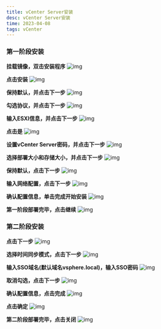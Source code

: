 ```yaml
---
title: vCenter Server安装
desc: vCenter Server安装
time: 2023-04-08
tags: vCenter
---
```


### 第一阶段安装
**挂载镜像，双击安装程序**
![img](../../img/vcenter_server/1.png)

**点击安装**
![img](../../img/vcenter_server/2.png)

**保持默认，并点击下一步**
![img](../../img/vcenter_server/3.png)

**勾选协议，并点击下一步**
![img](../../img/vcenter_server/4.png)

**输入ESXI信息，并点击下一步**
![img](../../img/vcenter_server/5.png)

**点击是**
![img](../../img/vcenter_server/6.png)

**设置vCenter Server密码，并点击下一步**
![img](../../img/vcenter_server/7.png)

**选择部署大小和存储大小，并点击下一步**
![img](../../img/vcenter_server/8.png)

**保持默认，点击下一步**
![img](../../img/vcenter_server/9.png)

**输入网络配置，点击下一步**
![img](../../img/vcenter_server/10.png)

**确认配置信息，单击完成开始安装**
![img](../../img/vcenter_server/11.png)

**第一阶段部署完毕，点击继续**
![img](../../img/vcenter_server/12.png)

### 第二阶段安装
**点击下一步**
![img](../../img/vcenter_server/13.png)

**选择时间同步模式，点击下一步**
![img](../../img/vcenter_server/14.png)

**输入SSO域名(默认域名vsphere.local)，输入SSO密码**
![img](../../img/vcenter_server/15.png)

**取消勾选，点击下一步**
![img](../../img/vcenter_server/16.png)

**确认配置信息，点击完成**
![img](../../img/vcenter_server/17.png)

**点击确定**
![img](../../img/vcenter_server/18.png)

**第二阶段部署完毕，点击关闭**
![img](../../img/vcenter_server/19.png)
